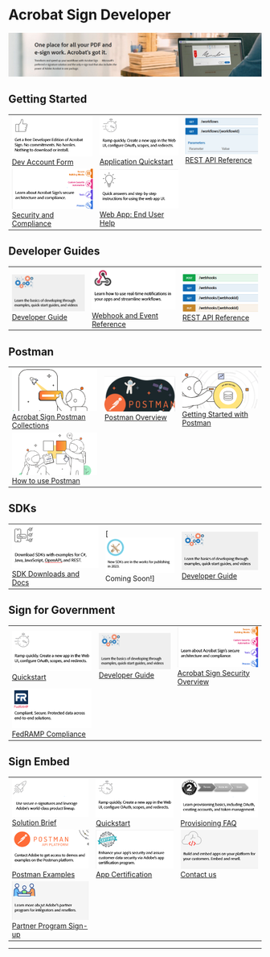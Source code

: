 
# Acrobat Sign Developer

![](overview/portfoliofiles/images/banner.png)

## Getting Started

|                                                                                                                        |                                                                                                                  |                                                                                                                           |
|------------------------------------------------------------------------------------------------------------------------|------------------------------------------------------------------------------------------------------------------|---------------------------------------------------------------------------------------------------------------------------|
| [![](overview/portfoliofiles/images/devedition.png)Dev Account Form](https://www.adobe.com/go/acrobatsigndevedition)   | [![](overview/portfoliofiles/images/quickstart.png)Application Quickstart](./overview/developer_guide)           | [![](overview/portfoliofiles/images/rest.png)REST API Reference](https://secure.na1.adobesign.com/public/docs/restapi/v6) |
| [![](overview/portfoliofiles/images/security1.png)Security and Compliance](https://www.adobe.com/trust/resources.html) | [![](overview/portfoliofiles/images/helpx.png)Web App: End User Help](https://helpx.adobe.com/support/sign.html) |                                                                                                                           |

## Developer Guides

|                                                                                               |                                                                                                                          |                                                                                                                                 |
|-----------------------------------------------------------------------------------------------|--------------------------------------------------------------------------------------------------------------------------|---------------------------------------------------------------------------------------------------------------------------------|
| [![](overview/portfoliofiles/images/devguide.png)Developer Guide](./overview/developer_guide) | [![](overview/portfoliofiles/images/webhookref.png)Webhook and Event Reference](./overview/acrobat_sign_events/index.md) | [![](overview/portfoliofiles/images/webhookapi.png)REST API Reference](https://secure.na1.adobesign.com/public/docs/restapi/v6) |

## Postman

|                                                                                                                                                         |                                                                                                |                                                                                                            |
|---------------------------------------------------------------------------------------------------------------------------------------------------------|------------------------------------------------------------------------------------------------|------------------------------------------------------------------------------------------------------------|
| [![](overview/portfoliofiles/images/postman1.png)Acrobat Sign Postman Collections](https://www.postman.com/adobe/workspace/adobe-acrobat-sign/overview) | [![](overview/portfoliofiles/images/postman4.png)Postman Overview](./overview/developer_guide) | [![](overview/portfoliofiles/images/postman3.png)Getting Started with Postman](./overview/developer_guide) |
| [![](overview/portfoliofiles/images/postman2.png)How to use Postman](https://learning.postman.com/docs/getting-started/introduction/)                   |                                                                                                |                                                                                                            |

## SDKs

|                                                                                      |                                                              |                                                                                               |
|--------------------------------------------------------------------------------------|--------------------------------------------------------------|-----------------------------------------------------------------------------------------------|
| [![](overview/portfoliofiles/images/sdk.png)SDK Downloads and Docs](./overview/sdks) | [![](overview/portfoliofiles/images/sdknew.png)Coming Soon!] | [![](overview/portfoliofiles/images/devguide.png)Developer Guide](./overview/developer_guide) |

## Sign for Government

|                                                                                                                                                           |                                                                                               |                                                                                                                                                                         |
|-----------------------------------------------------------------------------------------------------------------------------------------------------------|-----------------------------------------------------------------------------------------------|-------------------------------------------------------------------------------------------------------------------------------------------------------------------------|
| [![](overview/portfoliofiles/images/quickstart.png)Quickstart](./overview/signgov/gstarted.md)                                                            | [![](overview/portfoliofiles/images/devguide.png)Developer Guide](./overview/developer_guide) | [![](overview/portfoliofiles/images/security1.png)Acrobat Sign Security Overview](https://www.adobe.com/content/dam/cc/en/security/pdfs/AdobeSign_SecurityOverview.pdf) |
| [![](overview/portfoliofiles/images/fedramp.png)FedRAMP Compliance](https://www.adobe.com/content/dam/cc/en/security/pdfs/AdobeSign_SecurityOverview.pdf) |                                                                                               |                                                                                                                                                                         |

## Sign Embed

|                                                                                                                                                  |                                                                                                                                                                                                                          |                                                                                                             |
|--------------------------------------------------------------------------------------------------------------------------------------------------|--------------------------------------------------------------------------------------------------------------------------------------------------------------------------------------------------------------------------|-------------------------------------------------------------------------------------------------------------|
| [![](overview/portfoliofiles/images/solutionbrief.png)Solution Brief](./overview/embedpartner/solutionbrief.pdf)                                 | [![](overview/portfoliofiles/images/quickstart.png)Quickstart](./overview/embedpartner)                                                                                                                                  | [![](overview/portfoliofiles/images/oauth.png)Provisioning FAQ](./overview/embedpartner/provisioningfaq.md) |
| [![](overview/portfoliofiles/images/postmanembed.png)Postman Examples](mailto:acrobatsignembed@adobe.com)                                        | [![](overview/portfoliofiles/images/certified.png)App Certification](https://adobe.na1.documents.adobe.com/public/esignWidget?wid=CBFCIBAA3AAABLblqZhC6C5oHcS7JEZRkhhFwlvbQ9BEo2-MNiYCNvGtJqdBnD-BkDf8YeeykaXrJ9mePk38*) | [![](overview/portfoliofiles/images/oem.png)Contact us](mailto:signembed@adobe.com)                         |
| [![](overview/portfoliofiles/images/partner.png)Partner Program Sign-up](https://www.adobe.com/documentcloud/integrations/isv-partner-form.html) |                                                                                                                                                                                                                          |                                                                                                             |

- - -

